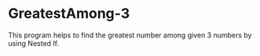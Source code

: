 # GreatestAmong-3
This program helps to find the greatest number among given 3 numbers by using Nested If.
